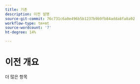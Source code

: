 ```yaml
---
title: 기존
description: 이전 설명
source-git-commit: 76c731c6a0e496b5b1237b9b9fb84adda8fa8a92
workflow-type: tm+mt
source-wordcount: '7'
ht-degree: 14%

---
```


# 이전 개요


더 많은 항목
